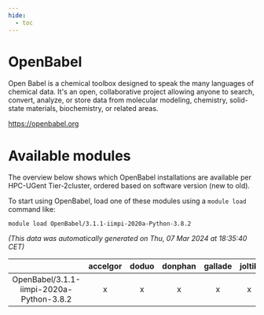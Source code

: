 ```yaml
---
hide:
  - toc
---
```


OpenBabel
=========


Open Babel is a chemical toolbox designed to speak the many languages of chemical data. It's an open, collaborative project allowing anyone to search, convert, analyze, or store data from molecular modeling, chemistry, solid-state materials, biochemistry, or related areas.

https://openbabel.org
# Available modules


The overview below shows which OpenBabel installations are available per HPC-UGent Tier-2cluster, ordered based on software version (new to old).

To start using OpenBabel, load one of these modules using a `module load` command like:

```shell
module load OpenBabel/3.1.1-iimpi-2020a-Python-3.8.2
```

*(This data was automatically generated on Thu, 07 Mar 2024 at 18:35:40 CET)*  

| |accelgor|doduo|donphan|gallade|joltik|skitty|
| :---: | :---: | :---: | :---: | :---: | :---: | :---: |
|OpenBabel/3.1.1-iimpi-2020a-Python-3.8.2|x|x|x|x|x|x|
